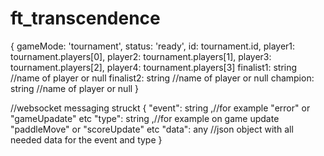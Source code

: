 # ft_transcendence

{
	gameMode: 'tournament',
	status: 'ready',
	id: tournament.id,
	player1: tournament.players[0],
	player2: tournament.players[1],
	player3: tournament.players[2],
	player4: tournament.players[3]
	finalist1: string //name of player or null 
	finalist2: string //name of player or null
	champion: string //name of player or null
}

//websocket messaging struckt 
{
	"event": string ,//for example "error" or "gameUpadate" etc
	"type": string ,//for example on game update "paddleMove" or "scoreUpdate" etc
	"data": any //json object with all needed data for the event and type 
}